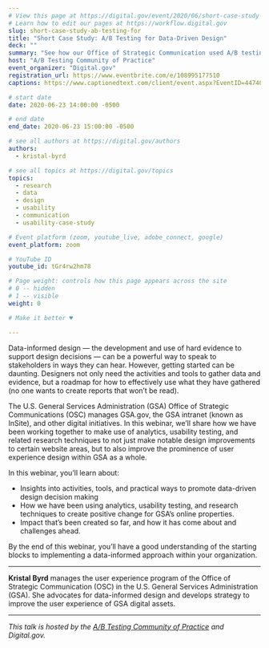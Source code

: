 ```yaml
---
# View this page at https://digital.gov/event/2020/06/short-case-study-ab-testing-for
# Learn how to edit our pages at https://workflow.digital.gov
slug: short-case-study-ab-testing-for
title: "Short Case Study: A/B Testing for Data-Driven Design"
deck: ""
summary: "See how our Office of Strategic Communication used A/B testing to resolve a difference of opinion within a cross-functional design team."
host: "A/B Testing Community of Practice"
event_organizer: "Digital.gov"
registration_url: https://www.eventbrite.com/e/108995177510
captions: https://www.captionedtext.com/client/event.aspx?EventID=4474026&CustomerID=321

# start date
date: 2020-06-23 14:00:00 -0500

# end date
end_date: 2020-06-23 15:00:00 -0500

# see all authors at https://digital.gov/authors
authors: 
  - kristal-byrd

# see all topics at https://digital.gov/topics
topics: 
  - research
  - data
  - design
  - usability
  - communication
  - usability-case-study

# Event platform (zoom, youtube_live, adobe_connect, google)
event_platform: zoom

# YouTube ID
youtube_id: tGr4rw2hm78

# Page weight: controls how this page appears across the site
# 0 -- hidden
# 1 -- visible
weight: 0

# Make it better ♥

---
```


Data-informed design — the development and use of hard evidence to support design decisions — can be a powerful way to speak to stakeholders in ways they can hear. However, getting started can be daunting. Designers not only need the activities and tools to gather data and evidence, but a roadmap for how to effectively use what they have gathered (no one wants to create reports that won’t be read).

The U.S. General Services Administration (GSA) Office of Strategic Communications (OSC) manages GSA.gov, the GSA intranet (known as InSite), and other digital initiatives. In this webinar, we’ll share how we have been working together to make use of analytics, usability testing, and related research techniques to not just make notable design improvements to certain website areas, but to also improve the prominence of user experience design within GSA as a whole.

In this webinar, you’ll learn about:

 - Insights into activities, tools, and practical ways to promote data-driven design decision making
 - How we have been using analytics, usability testing, and research techniques to create positive change for GSA’s online properties.
 - Impact that’s been created so far, and how it has come about and challenges ahead.

By the end of this webinar, you’ll have a good understanding of the starting blocks to implementing a data-informed approach within your organization.

---

**Kristal Byrd** manages the user experience program of the Office of Strategic Communication (OSC) in the U.S. General Services Administration (GSA). She advocates for data-informed design and develops strategy to improve the user experience of GSA digital assets.

---

*This talk is hosted by the [A/B Testing Community of Practice](https://digital.gov/communities/a-b-testing-community/) and Digital.gov.*

